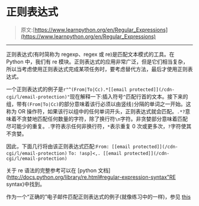 # 正则表达式

> 原文:[https://www.learnpython.org/en/Regular_Expressions](https://www.learnpython.org/en/Regular_Expressions)

* * *

正则表达式(有时简称为 regexp、regex 或 re)是匹配文本模式的工具。在 Python 中，我们有 re 模块。正则表达式的应用非常广泛，但是它们相当复杂，所以当考虑使用正则表达式完成某项任务时，要考虑替代方法，最后才使用正则表达式。

一个正则表达式的例子是`r"^(From|To|Cc).*[[email protected]](/cdn-cgi/l/email-protection)"`现在解释一下:插入符号`^`匹配行首的文本。接下来的组，带有`(From|To|Cc)`的部分意味着该行必须以由竖线`|`分隔的单词之一开始。这称为 OR 操作符，如果该行以组中的任何单词开头，正则表达式就会匹配。`.*?`意味着不贪婪地匹配任何数量的字符，除了换行符`\n`字符。非贪婪部分意味着匹配尽可能少的重复。`.`字符表示任何非换行符，`*`表示重复 0 次或更多次，`?`字符使其不贪婪。

因此，下面几行将由该正则表达式匹配:`From: [[email protected]](/cdn-cgi/l/email-protection)` `To: !asp]<,. [[email protected]](/cdn-cgi/l/email-protection)`

关于 re 语法的完整参考可以在 [python 文档](http://docs.python.org/library/re.html#regular-expression-syntax"RE syntax)中找到。

作为一个“正确的”电子邮件匹配正则表达式的例子(就像练习中的一样)，参见 [this](http://www.ex-parrot.com/pdw/Mail-RFC822-Address.html)